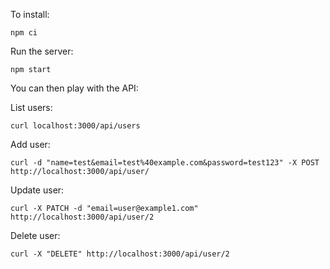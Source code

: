 To install:

```
npm ci

```

Run the server:

```
npm start
```

You can then play with the API:

List users:

```
curl localhost:3000/api/users
```

Add user:

```
curl -d "name=test&email=test%40example.com&password=test123" -X POST http://localhost:3000/api/user/
```

Update user:

```
curl -X PATCH -d "email=user@example1.com" http://localhost:3000/api/user/2
```

Delete user:

```
curl -X "DELETE" http://localhost:3000/api/user/2
```
